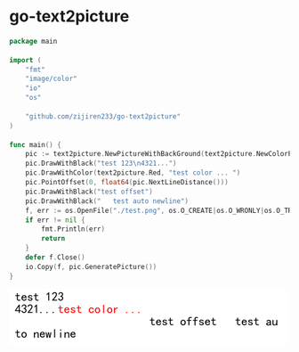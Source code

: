 # go-text2picture

```go
package main

import (
	"fmt"
	"image/color"
	"io"
	"os"

	"github.com/zijiren233/go-text2picture"
)

func main() {
	pic := text2picture.NewPictureWithBackGround(text2picture.NewColorPicture(500, 100, text2picture.White), 320, 10, 5)
	pic.DrawWithBlack("test 123\n4321...")
	pic.DrawWithColor(text2picture.Red, "test color ... ")
	pic.PointOffset(0, float64(pic.NextLineDistance()))
	pic.DrawWithBlack("test offset")
	pic.DrawWithBlack("   test auto newline")
	f, err := os.OpenFile("./test.png", os.O_CREATE|os.O_WRONLY|os.O_TRUNC, os.ModePerm)
	if err != nil {
		fmt.Println(err)
		return
	}
	defer f.Close()
	io.Copy(f, pic.GeneratePicture())
}
```

<img src="https://github.com/zijiren233/go-text2picture/blob/main/example/example.png" />
